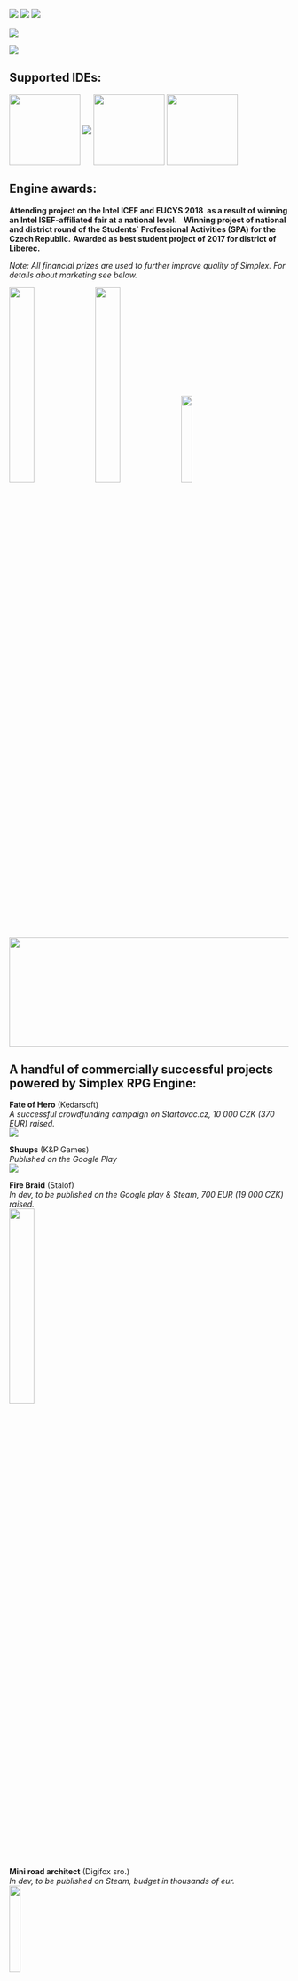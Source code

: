 <img src="https://img.shields.io/badge/version-2.0%20P--DEV-brightgreen.svg"> <img src="https://img.shields.io/shippable/5444c5ecb904a4b21567b0ff.svg"> <img src="https://img.shields.io/badge/license-GPL3-blue.svg">
<br><br>
<img align="middle" src="https://s15.postimg.org/hb1fpm51n/logo.png">
<br>

<img src="https://s33.postimg.org/8l15rjra7/fuck_Logo.png">

## Supported IDEs:
<img align="middle" width="128" height="128" src="https://s21.postimg.org/vghqza03r/rounded_corners.png"> <img align="middle" src="https://s10.postimg.org/tvc4uhp3t/Lateralgmlogo.png"> <img align="middle" width="128" height="128" src="https://s15.postimg.org/jrlizdqor/rounded_corners.jpg"> <img align="middle" width="128" height="128" src="https://s1.postimg.org/3z06nkdman/rounded_corners.png">  

## Engine awards:
**Attending project on the Intel ICEF and EUCYS 2018 
as a result of winning an Intel ISEF-affiliated fair at a national level.**  
**Winning project of national and district round of the Students` Professional Activities (SPA) for the Czech Republic.**
**Awarded as best student project of 2017 for district of Liberec.** 

_Note: All financial prizes are used to further improve quality of Simplex. For details about marketing see below._ 
  
<img align="middle" width="30%" height="30%" src="https://s1.postimg.org/4lc4gdmvnj/photo.jpg"> <img align="middle" width="30%" height="30%" src="https://s1.postimg.org/5lui02d0in/eucys-logo.jpg"> <img align="middle" width="20%" height="20%" src="https://s1.postimg.org/7ee9l4xnkf/Bezejmenn.png"> <img align="middle" width="512" height="196" src="https://s1.postimg.org/9s745xg9v3/20160118b.gif">

## A handful of commercially successful projects powered by Simplex RPG Engine:
**Fate of Hero** (Kedarsoft)  
*A successful crowdfunding campaign on Startovac.cz, 10 000 CZK (370 EUR) raised.*   
<a href="https://www.startovac.cz/projekty/fate-of-hero/">![](https://s27.postimg.org/u9agoid37/image.png)</a>

**Shuups** (K&P Games)  
*Published on the Google Play*   
<a href="https://play.google.com/store/apps/details?id=sk.KandPGames.Shuups">![](http://s21.postimg.org/wpxsja7o7/Noname.png)</a>

**Fire Braid** (Stalof)  
*In dev, to be published on the Google play & Steam, 700 EUR (19 000 CZK) raised.*  
<img  width="30%" height="30%" src="https://s10.postimg.org/pto7gbtqx/image.png">

**Mini road architect** (Digifox sro.)  
*In dev, to be published on Steam, budget in thousands of eur.*  
<img  width="20%" height="20%" src="https://s31.postimg.org/q7advzht7/bagr_MRA4.png">


## Engine preview: 
<img align="middle" width="256" height="196" src="https://s1.postimg.org/8ejvqnd7jz/Picture1.png"> <img align="middle" width="256" height="196" src="https://s1.postimg.org/46hfuzurbz/Picture2.png"> <img align="middle" width="256" height="196" src="https://s1.postimg.org/8pjgxz0vf3/Picture3.png">
<img align="middle" width="256" height="196" src="https://s1.postimg.org/9lfydfa4fj/Picture4.png"> <img align="middle" width="256" height="196" src="https://s1.postimg.org/78dbw7wiyn/Picture5.png"> <img align="middle" width="256" height="196" src="https://s1.postimg.org/3ze7zk7yr3/Picture6.png">
<img align="middle" width="256" height="196" src="https://s1.postimg.org/7q3dkssjn3/image.jpg"> <img align="middle" width="256" height="196" src="https://s1.postimg.org/5k8jxvx7sv/Bezejmenn.png"> <img align="middle" width="256" height="196" src="https://s1.postimg.org/9lfydf8u4v/Picture8.jpg">

## The future is within your grasp. Start [here](https://github.com/lofcz/SimplexRpgEngine/wiki).

Would you like to ask something about the engine, or have you created a game using Simplex and want to let us know? Contact us!
- <a href="https://www.facebook.com/simplexengine/?pnref=lhc">Facebook</a>
- <a href="https://www.youtube.com/channel/UCCDT5l4gglPpFB_tEZd5c7Q">Youtube</a>

## Version history can be found here:
<a href="https://github.com/lofcz/SimplexRpgEngine/wiki/Simplex-RPG-Engine-2-PRE-DEV-Roadmap"> 2.0 P-DEV </a>

## Hit us on marketplace and support development:
As opensource project we are always short of funds, which are, despite the fact we don't like it necessary for the development. Licences, professional art, coding, music & sfx - all of that costs a small fortune. So we've decided to offer some parts of Simplex on the marketplace for symbolic price - 9.99$ (we get cca 8$ out of that) as assets. These assets are cleaned of Simplex dependencies but still are in function equivalent to their in-simplex counterparts, therefore they are ready to be used in projects without SimplexCore.
  
*Please note that buying any of them is optional and you can still find all of them as part of Simplex*  
<a href="https://marketplace.yoyogames.com/publishers/3821/simplex">Pay us a visit, plenty of awesome stuff in here!</a>

<sub><sup>Copyright © 2017 Matěj Štágl.</sup></sub>  
<sub><sup><a href="https://github.com/lofcz/SimplexRpgEngine/wiki/Hall-of-fame-(Simplex-development-team)">Hall of fame (development team)</a></sup></sub>  
<sub><sup>[Read the license, under which the project is available.](https://github.com/lofcz/SimplexRpgEngine/blob/master/LICENSE.md)</sup></sub>  
